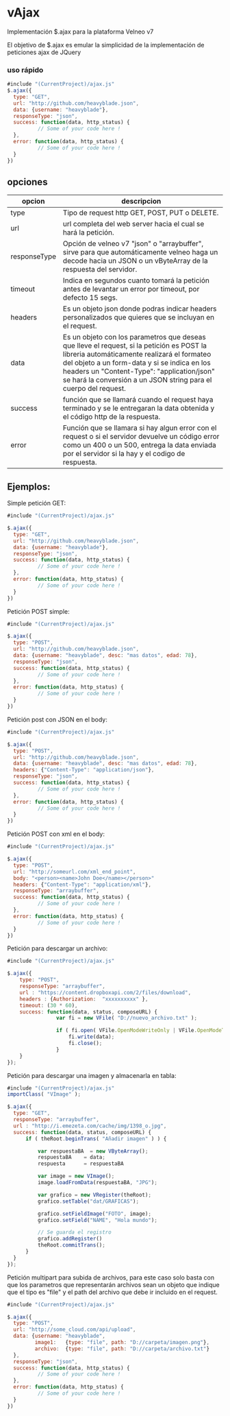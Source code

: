 # vAjax
Implementación $.ajax para la plataforma Velneo v7

El objetivo de $.ajax es emular la simplicidad de la implementación de peticiones ajax de JQuery

### uso rápido

```javascript
#include "(CurrentProject)/ajax.js"
$.ajax({
  type: "GET",
  url: "http://github.com/heavyblade.json",
  data: {username: "heavyblade"},
  responseType: "json",
  success: function(data, http_status) {
          // Some of your code here !
  },
  error: function(data, http_status) {
          // Some of your code here !
  }
})
```
## opciones

opcion | descripcion
--- | ---
type | Tipo de request http GET, POST, PUT o DELETE.
url | url completa del web server hacia el cual se hará la petición.
responseType | Opción de velneo v7 "json" o "arraybuffer", sirve para que automáticamente velneo haga un decode hacia un JSON o un vByteArray de la respuesta del servidor.
timeout | Indica en segundos cuanto tomará la petición antes de levantar un error por timeout, por defecto 15 segs.
headers | Es un objeto json donde podras indicar headers personalizados que quieres que se incluyan en el request.
data |Es un objeto con los parametros que deseas que lleve el request, si la petición es POST la libreria automáticamente realizará el formateo del objeto a un form-data y si se indica en los headers un "Content-Type": "application/json" se hará la conversión a un JSON string para el cuerpo del request.
success | función que se llamará cuando el request haya terminado y se le entregaran la data obtenida y el código http de la respuesta.
error | Función que se llamara si hay algun error con el request o si el servidor devuelve un código error como un 400 o un 500, entrega la data enviada por el servidor si la hay y el codigo de respuesta.

## Ejemplos:

Simple petición GET:
```javascript
#include "(CurrentProject)/ajax.js"

$.ajax({
  type: "GET",
  url: "http://github.com/heavyblade.json",
  data: {username: "heavyblade"},
  responseType: "json",
  success: function(data, http_status) {
          // Some of your code here !
  },
  error: function(data, http_status) {
          // Some of your code here !
  }
})
```

Petición POST simple:

```javascript
#include "(CurrentProject)/ajax.js"

$.ajax({
  type: "POST",
  url: "http://github.com/heavyblade.json",
  data: {username: "heavyblade", desc: "mas datos", edad: 78},
  responseType: "json",
  success: function(data, http_status) {
          // Some of your code here !
  },
  error: function(data, http_status) {
          // Some of your code here !
  }
})
```

Petición post con JSON en el body:

```javascript
#include "(CurrentProject)/ajax.js"

$.ajax({
  type: "POST",
  url: "http://github.com/heavyblade.json",
  data: {username: "heavyblade", desc: "mas datos", edad: 78},
  headers: {"Content-Type": "application/json"},
  responseType: "json",
  success: function(data, http_status) {
          // Some of your code here !
  },
  error: function(data, http_status) {
          // Some of your code here !
  }
})
```

Petición POST con xml en el body:


```javascript
#include "(CurrentProject)/ajax.js"

$.ajax({
  type: "POST",
  url: "http://someurl.com/xml_end_point",
  body: "<person><name>John Doe</name></person>"
  headers: {"Content-Type": "application/xml"},
  responseType: "arraybuffer",
  success: function(data, http_status) {
          // Some of your code here !
  },
  error: function(data, http_status) {
          // Some of your code here !
  }
})
```

Petición para descargar un archivo:

```javascript
#include "(CurrentProject)/ajax.js"

$.ajax({
	type: "POST",
	responseType: "arraybuffer",
	url : "https://content.dropboxapi.com/2/files/download",
	headers : {Authorization:  "xxxxxxxxxx" },
	timeout: (30 * 60),
	success: function(data, status, composeURL) {
				var fi = new VFile( "D://nuevo_archivo.txt" );

				if ( fi.open( VFile.OpenModeWriteOnly | VFile.OpenModeTruncate) ) {
					fi.write(data);
					fi.close();
				}
	}
});
```

Petición para descargar una imagen y almacenarla en tabla:

```javascript
#include "(CurrentProject)/ajax.js"
importClass( "VImage" );

$.ajax({
  type: "GET",
  responseType: "arraybuffer",
  url : "http://i.emezeta.com/cache/img/1398_o.jpg",
  success: function(data, status, composeURL) {
      if ( theRoot.beginTrans( "Añadir imagen" ) ) {

          var respuestaBA  = new VByteArray();
          respuestaBA    = data;
          respuesta      = respuestaBA

          var image = new VImage();
          image.loadFromData(respuestaBA, "JPG");

          var grafico = new VRegister(theRoot);
          grafico.setTable("dat/GRAFICAS");

          grafico.setFieldImage("FOTO", image);
          grafico.setField("NAME", "Hola mundo");

          // Se guarda el registro				
          grafico.addRegister()
          theRoot.commitTrans();
      }
  }
});
```

Petición multipart para subida de archivos, para este caso solo basta con que los parametros que representarán archivos sean un objeto que indique que el tipo es "file" y el path del archivo que debe ir incluido en el request.

```javascript
#include "(CurrentProject)/ajax.js"

$.ajax({
  type: "POST",
  url: "http://some_cloud.com/api/upload",
  data: {username: "heavyblade",
         image1:   {type: "file", path: "D://carpeta/imagen.png"},
         archivo:  {type: "file", path: "D://carpeta/archivo.txt"}
  },
  responseType: "json",
  success: function(data, http_status) {
          // Some of your code here !
  },
  error: function(data, http_status) {
          // Some of your code here !
  }
})
```
